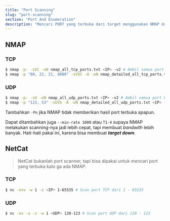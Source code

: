 ```yaml
---
title: "Port Scanning"
slug: "port-scanning"
section: "Port And Enumeration"
description: "Mencari PORT yang terbuka dari target menggunakan NMAP dan NetCat."
---
```


## NMAP
### TCP
```bash
$ nmap -p- -sVC -oN nmap_all_tcp_ports.txt <IP> -v2 # Ambil semua port UDP terbuka
$ nmap -p "80, 22, 21, 8080" -sVSC -A -oN nmap_detailed_all_tcp_ports.txt <IP> -v2 # Cek detil service port UDP yang terbuka
```

### UDP
```bash
$ nmap -p- -sU -oN nmap_all_udp_ports.txt <IP> -v2 # Ambil semua port UDP terbuka
$ nmap -p "123, 53" -sUVS -A -oN nmap_detailed_all_udp_ports.txt <IP> -v2 # Cek detil service port UDP yang terbuka
```
Tambahkan `-Pn` jika NMAP tidak memberikan hasil port terbuka apapun.

Dapat ditambahkan juga `--min-rate 1000` atau `T1-4` supaya NMAP melakukan scanning-nya jadi lebih cepat, tapi membuat _bandwith_ lebih banyak. Hati-hati pakai ini, karena bisa membuat **_target down_**.

## NetCat
> NetCat bukanlah port scanner, tapi bisa dipakai untuk mencari port yang terbuka kalo ga ada NMAP.
### TCP
```bash
$ nc -nvv -w 1 -z <IP> 1-65535 # Scan port TCP dari 1 - 65535
```
### UDP
```bash
$ nc -nv -u -z -w 1 <UDP> 120-123 # Scan port UDP dari 120 - 123
```
